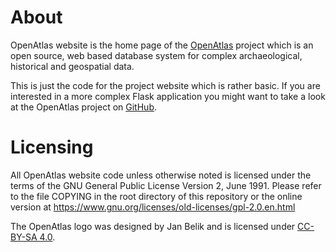 # About

OpenAtlas website is the home page of the [OpenAtlas](https://openatlas.eu) project which is an open source, web based database system for complex archaeological, historical and geospatial data.

This is just the code for the project website which is rather basic. 
If you are interested in a more complex Flask application you might want to take a look at the OpenAtlas project on [GitHub](https://github.com/craws/OpenAtlas).


# Licensing

All OpenAtlas website code unless otherwise noted is licensed under the terms of the GNU General Public License Version 2,
June 1991. Please refer to the file COPYING in the root directory of this repository or the online version at https://www.gnu.org/licenses/old-licenses/gpl-2.0.en.html

The OpenAtlas logo was designed by Jan Belik and is licensed under [CC-BY-SA 4.0](<https://creativecommons.org/licenses/by-sa/4.0/>).
